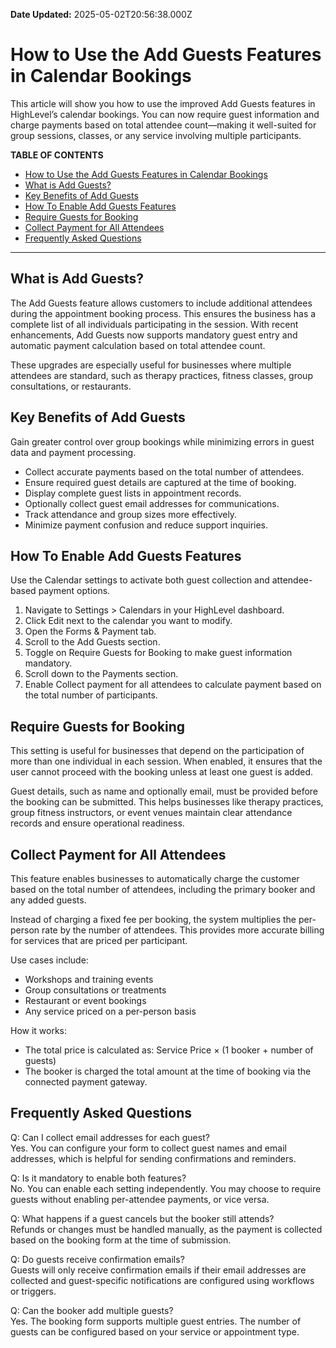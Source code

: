 **Date Updated:** 2025-05-02T20:56:38.000Z

# How to Use the Add Guests Features in Calendar Bookings

This article will show you how to use the improved Add Guests features in HighLevel’s calendar bookings. You can now require guest information and charge payments based on total attendee count—making it well-suited for group sessions, classes, or any service involving multiple participants.

**TABLE OF CONTENTS**

* [How to Use the Add Guests Features in Calendar Bookings](#How-to-Use-the-Add-Guests-Features-in-Calendar-Bookings)
* [What is Add Guests?](#What-is-Add-Guests?)
* [Key Benefits of Add Guests](#Key-Benefits-of-Add-Guests)
* [How To Enable Add Guests Features](#How-To-Enable-Add-Guests-Features)
* [Require Guests for Booking](#Require-Guests-for-Booking)
* [Collect Payment for All Attendees](#Collect-Payment-for-All-Attendees)
* [Frequently Asked Questions](#Frequently-Asked-Questions)

---

## What is Add Guests?

The Add Guests feature allows customers to include additional attendees during the appointment booking process. This ensures the business has a complete list of all individuals participating in the session. With recent enhancements, Add Guests now supports mandatory guest entry and automatic payment calculation based on total attendee count.

These upgrades are especially useful for businesses where multiple attendees are standard, such as therapy practices, fitness classes, group consultations, or restaurants.

## Key Benefits of Add Guests

Gain greater control over group bookings while minimizing errors in guest data and payment processing.

* Collect accurate payments based on the total number of attendees.
* Ensure required guest details are captured at the time of booking.
* Display complete guest lists in appointment records.
* Optionally collect guest email addresses for communications.
* Track attendance and group sizes more effectively.
* Minimize payment confusion and reduce support inquiries.

## How To Enable Add Guests Features

Use the Calendar settings to activate both guest collection and attendee-based payment options.

1. Navigate to Settings > Calendars in your HighLevel dashboard.
2. Click Edit next to the calendar you want to modify.
3. Open the Forms & Payment tab.
4. Scroll to the Add Guests section.
1. Toggle on Require Guests for Booking to make guest information mandatory.
2. Scroll down to the Payments section.
3. Enable Collect payment for all attendees to calculate payment based on the total number of participants.

## Require Guests for Booking

This setting is useful for businesses that depend on the participation of more than one individual in each session. When enabled, it ensures that the user cannot proceed with the booking unless at least one guest is added.

Guest details, such as name and optionally email, must be provided before the booking can be submitted. This helps businesses like therapy practices, group fitness instructors, or event venues maintain clear attendance records and ensure operational readiness.

## Collect Payment for All Attendees

This feature enables businesses to automatically charge the customer based on the total number of attendees, including the primary booker and any added guests.

Instead of charging a fixed fee per booking, the system multiplies the per-person rate by the number of attendees. This provides more accurate billing for services that are priced per participant.

Use cases include:

* Workshops and training events
* Group consultations or treatments
* Restaurant or event bookings
* Any service priced on a per-person basis

How it works:

* The total price is calculated as: Service Price × (1 booker + number of guests)
* The booker is charged the total amount at the time of booking via the connected payment gateway.

## Frequently Asked Questions

Q: Can I collect email addresses for each guest?  
 Yes. You can configure your form to collect guest names and email addresses, which is helpful for sending confirmations and reminders.

Q: Is it mandatory to enable both features?  
 No. You can enable each setting independently. You may choose to require guests without enabling per-attendee payments, or vice versa.

Q: What happens if a guest cancels but the booker still attends?  
 Refunds or changes must be handled manually, as the payment is collected based on the booking form at the time of submission.

Q: Do guests receive confirmation emails?  
 Guests will only receive confirmation emails if their email addresses are collected and guest-specific notifications are configured using workflows or triggers.

Q: Can the booker add multiple guests?  
 Yes. The booking form supports multiple guest entries. The number of guests can be configured based on your service or appointment type.
  
  
